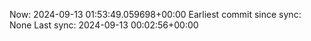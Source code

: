 Now: 2024-09-13 01:53:49.059698+00:00 Earliest commit since sync: None Last sync: 2024-09-13 00:02:56+00:00
